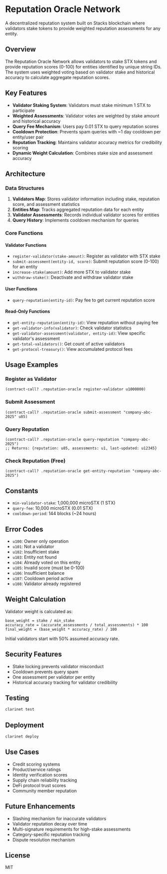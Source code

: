 # Reputation Oracle Network

A decentralized reputation system built on Stacks blockchain where validators stake tokens to provide weighted reputation assessments for any entity.

## Overview

The Reputation Oracle Network allows validators to stake STX tokens and provide reputation scores (0-100) for entities identified by unique string IDs. The system uses weighted voting based on validator stake and historical accuracy to calculate aggregate reputation scores.

## Key Features

- **Validator Staking System**: Validators must stake minimum 1 STX to participate
- **Weighted Assessments**: Validator votes are weighted by stake amount and historical accuracy
- **Query Fee Mechanism**: Users pay 0.01 STX to query reputation scores
- **Cooldown Protection**: Prevents spam queries with ~1 day cooldown per entity/user pair
- **Reputation Tracking**: Maintains validator accuracy metrics for credibility scoring
- **Dynamic Weight Calculation**: Combines stake size and assessment accuracy

## Architecture

### Data Structures

1. **Validators Map**: Stores validator information including stake, reputation score, and assessment statistics
2. **Entities Map**: Tracks aggregated reputation data for each entity
3. **Validator Assessments**: Records individual validator scores for entities
4. **Query History**: Implements cooldown mechanism for queries

### Core Functions

#### Validator Functions

- `register-validator(stake-amount)`: Register as validator with STX stake
- `submit-assessment(entity-id, score)`: Submit reputation score (0-100) for an entity
- `increase-stake(amount)`: Add more STX to validator stake
- `withdraw-stake()`: Deactivate and withdraw validator stake

#### User Functions

- `query-reputation(entity-id)`: Pay fee to get current reputation score

#### Read-Only Functions

- `get-entity-reputation(entity-id)`: View reputation without paying fee
- `get-validator-info(validator)`: Check validator statistics
- `get-validator-assessment(validator, entity-id)`: View specific validator's assessment
- `get-total-validators()`: Get count of active validators
- `get-protocol-treasury()`: View accumulated protocol fees

## Usage Examples

### Register as Validator

```clarity
(contract-call? .reputation-oracle register-validator u1000000)
```

### Submit Assessment

```clarity
(contract-call? .reputation-oracle submit-assessment "company-abc-2025" u85)
```

### Query Reputation

```clarity
(contract-call? .reputation-oracle query-reputation "company-abc-2025")
;; Returns: {reputation: u85, assessments: u1, last-updated: u12345}
```

### Check Reputation (Free)

```clarity
(contract-call? .reputation-oracle get-entity-reputation "company-abc-2025")
```

## Constants

- `min-validator-stake`: 1,000,000 microSTX (1 STX)
- `query-fee`: 10,000 microSTX (0.01 STX)
- `cooldown-period`: 144 blocks (~24 hours)

## Error Codes

- `u100`: Owner only operation
- `u101`: Not a validator
- `u102`: Insufficient stake
- `u103`: Entity not found
- `u104`: Already voted on this entity
- `u105`: Invalid score (must be 0-100)
- `u106`: Insufficient balance
- `u107`: Cooldown period active
- `u108`: Validator already registered

## Weight Calculation

Validator weight is calculated as:
```
base_weight = stake / min_stake
accuracy_rate = (accurate_assessments / total_assessments) * 100
final_weight = (base_weight * accuracy_rate) / 100
```

Initial validators start with 50% assumed accuracy rate.

## Security Features

- Stake locking prevents validator misconduct
- Cooldown prevents query spam
- One assessment per validator per entity
- Historical accuracy tracking for validator credibility

## Testing

```bash
clarinet test
```

## Deployment

```bash
clarinet deploy
```

## Use Cases

- Credit scoring systems
- Product/service ratings
- Identity verification scores
- Supply chain reliability tracking
- DeFi protocol trust scores
- Community member reputation

## Future Enhancements

- Slashing mechanism for inaccurate validators
- Validator reputation decay over time
- Multi-signature requirements for high-stake assessments
- Category-specific reputation tracking
- Dispute resolution mechanism

## License

MIT
